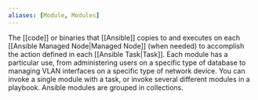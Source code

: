 ```yaml
---
aliases: [Module, Modules]
---
```


The [[code]] or binaries that [[Ansible]] copies to and executes on each [[Ansible Managed Node|Managed Node]] (when needed) to accomplish the action defined in each [[Ansible Task|Task]]. Each module has a particular use, from administering users on a specific type of database to managing VLAN interfaces on a specific type of network device. You can invoke a single module with a task, or invoke several different modules in a playbook. Ansible modules are grouped in collections. 